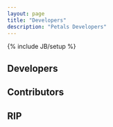 ```yaml
---
layout: page
title: "Developers"
description: "Petals Developers"
---
```

{% include JB/setup %}

## Developers

## Contributors

## RIP